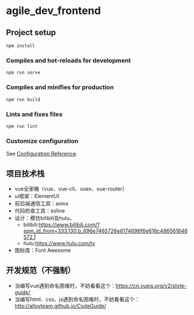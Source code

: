 # agile_dev_frontend

## Project setup
```
npm install
```

### Compiles and hot-reloads for development
```
npm run serve
```

### Compiles and minifies for production
```
npm run build
```

### Lints and fixes files
```
npm run lint
```

### Customize configuration
See [Configuration Reference](https://cli.vuejs.org/config/).

## 项目技术栈
* vue全家桶（vue、vue-cli、vuex、vue-router）
* ui框架：ElementUI
* 前后端通信工具：axios
* 代码检查工具：esline
* 设计：模仿bilibili及hulu。
    * bilibili:https://www.bilibili.com/?spm_id_from=333.130.b_696e7465726e6174696f6e616c486561646572.1
    * hulu:https://www.hulu.com/tv
* 图标库：Font Awesome

## 开发规范（不强制）
* 当编写vue遇到命名困难时，不妨看看这个：https://cn.vuejs.org/v2/style-guide/
* 当编写html、css、js遇到命名困难时，不妨看看这个：http://alloyteam.github.io/CodeGuide/